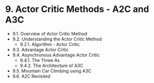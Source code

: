 # 9. Actor Critic Methods - A2C and A3C
* 9.1. Overview of Actor Critic Method
* 9.2. Understanding the Actor Critic Method
   * 9.2.1. Algorithm - Actor Critic
* 9.3. Advantage Actor Critic
* 9.4. Asynchronous Advantage Actor Critic
   * 9.4.1. The Three As
   * 9.4.2. The Architecture of A3C
* 9.5. Mountain Car Climbing using A3C
* 9.6. A2C Revisited